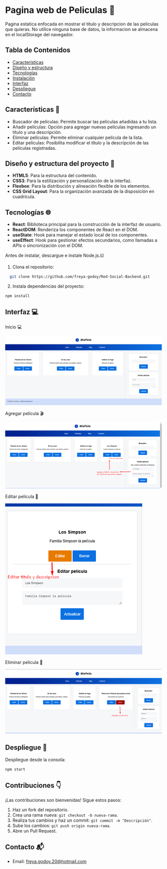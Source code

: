 # Pagina web de Peliculas 🎥

Pagina estatica enfocada en mostrar el titulo y descripcion de las peliculas que quieras.
No utilice ninguna base de datos, la informacion se almacena en el localStorage del navegador.

## Tabla de Contenidos

- [Características](#caracteristicas)
- [Diseño y estructura](#diseño)
- [Tecnologías](#tecnologias)
- [Instalación](#instalacion)
- [Interfaz](#interfaz)
- [Despliegue](#despliegue)
- [Contacto](#contacto)

## Características 💬 <a id="caracteristicas"></a>

- Buscador de películas: Permite buscar las películas añadidas a tu lista.
- Añadir películas: Opción para agregar nuevas películas ingresando un título y una descripción.
- Eliminar películas: Permite eliminar cualquier película de la lista.
- Editar películas: Posibilita modificar el título y la descripción de las películas registradas.

## Diseño y estructura del proyecto 🎨 <a id="diseño"></a>

- **HTML5**: Para la estructura del contenido.
- **CSS3**: Para la estilización y personalización de la interfaz.
- **Flexbox**: Para la distribución y alineación flexible de los elementos.
- **CSS Grid Layout**: Para la organización avanzada de la disposición en cuadrícula.

## Tecnologías 🌐 <a id="tecnologias"></a>

- **React**: Biblioteca principal para la construcción de la interfaz de usuario.
- **ReactDOM**: Renderiza los componentes de React en el DOM.
- **useState**: Hook para manejar el estado local de los componentes.
- **useEffect**: Hook para gestionar efectos secundarios, como llamadas a APIs o sincronización con el DOM.

Antes de instalar, descargue e instale Node.js.☑️

1. Clona el repositorio:

```bash
  git clone https://github.com/freya-godoy/Red-Social-Backend.git
```

2. Instala dependencias del proyecto:

```sh
npm install
```

## Interfaz 💻 <a id="interfaz"></a>

Inicio 💻

![Pantalla de inicio](./imagenes-readme/misPelis-inicio.png)

Agregar pelicula 🎬

![Pantalla de inicio](./imagenes-readme/pelicula-agregada.png)

Editar pelicula 📝

![Pantalla de inicio](./imagenes-readme/editar-peliculas.png)

Eliminar pelicula 🚮

![Pantalla de inicio](./imagenes-readme/pelicula-eliminada.png)

## Despliegue 📂 <a id="despliegue"></a>

Despliegue desde la consola:

```sh
npm start
```

## Contribuciones 👇

¡Las contribuciones son bienvenidas! Sigue estos pasos:

1. Haz un fork del repositorio.
2. Crea una rama nueva: `git checkout -b nueva-rama`.
3. Realiza tus cambios y haz un commit: `git commit -m "Descripción"`.
4. Sube los cambios: `git push origin nueva-rama`.
5. Abre un Pull Request.

## Contacto 📬 <a id="contacto"></a>

- Email: freya.godoy.20@hotmail.com
